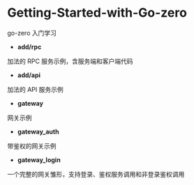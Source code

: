 # Getting-Started-with-Go-zero
go-zero 入门学习

* **add/rpc**

加法的 RPC 服务示例，含服务端和客户端代码


* **add/api**

加法的 API 服务示例

* **gateway**

网关示例


* **gateway_auth**

带鉴权的网关示例

* **gateway_login**

一个完整的网关雏形，支持登录、鉴权服务调用和非登录鉴权调用
